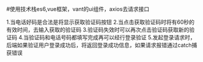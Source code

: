 #使用技术栈es6,vue框架，vant的ui组件，axios去请求接口


1.当电话好码是合法是将显示获取验证码按钮
2.当点击获取验证码时将有60秒的有效时间，去输入获取的验证码
3.验证码失效时可以再次点击验证码获取新的验证码
4.当验证码和电话号码都填写完成再可以经行登录验证
5.发起登录请求时，后端如果验证用户登录成功后，将返回登录成功信息，如果请求报错通过catch捕获错误